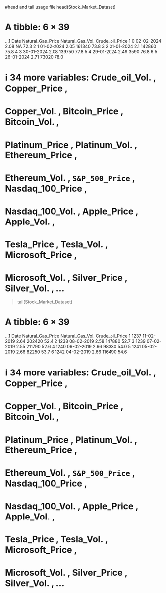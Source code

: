 #head and tail usage file
head(Stock_Market_Dataset)
# A tibble: 6 × 39
   ...1 Date       Natural_Gas_Price Natural_Gas_Vol. Crude_oil_Price
  <dbl> <chr>                  <dbl>            <dbl>           <dbl>
1     0 02-02-2024              2.08               NA            72.3
2     1 01-02-2024              2.05           161340            73.8
3     2 31-01-2024              2.1            142860            75.8
4     3 30-01-2024              2.08           139750            77.8
5     4 29-01-2024              2.49             3590            76.8
6     5 26-01-2024              2.71            73020            78.0
# ℹ 34 more variables: Crude_oil_Vol. <dbl>, Copper_Price <dbl>,
#   Copper_Vol. <dbl>, Bitcoin_Price <dbl>, Bitcoin_Vol. <dbl>,
#   Platinum_Price <dbl>, Platinum_Vol. <dbl>, Ethereum_Price <dbl>,
#   Ethereum_Vol. <dbl>, `S&P_500_Price` <dbl>, Nasdaq_100_Price <dbl>,
#   Nasdaq_100_Vol. <dbl>, Apple_Price <dbl>, Apple_Vol. <dbl>,
#   Tesla_Price <dbl>, Tesla_Vol. <dbl>, Microsoft_Price <dbl>,
#   Microsoft_Vol. <dbl>, Silver_Price <dbl>, Silver_Vol. <dbl>, …
> tail(Stock_Market_Dataset)
# A tibble: 6 × 39
   ...1 Date       Natural_Gas_Price Natural_Gas_Vol. Crude_oil_Price
  <dbl> <chr>                  <dbl>            <dbl>           <dbl>
1  1237 11-02-2019              2.64           202420            52.4
2  1238 08-02-2019              2.58           147880            52.7
3  1239 07-02-2019              2.55           211790            52.6
4  1240 06-02-2019              2.66            98330            54.0
5  1241 05-02-2019              2.66            82250            53.7
6  1242 04-02-2019              2.66           116490            54.6
# ℹ 34 more variables: Crude_oil_Vol. <dbl>, Copper_Price <dbl>,
#   Copper_Vol. <dbl>, Bitcoin_Price <dbl>, Bitcoin_Vol. <dbl>,
#   Platinum_Price <dbl>, Platinum_Vol. <dbl>, Ethereum_Price <dbl>,
#   Ethereum_Vol. <dbl>, `S&P_500_Price` <dbl>, Nasdaq_100_Price <dbl>,
#   Nasdaq_100_Vol. <dbl>, Apple_Price <dbl>, Apple_Vol. <dbl>,
#   Tesla_Price <dbl>, Tesla_Vol. <dbl>, Microsoft_Price <dbl>,
#   Microsoft_Vol. <dbl>, Silver_Price <dbl>, Silver_Vol. <dbl>, …